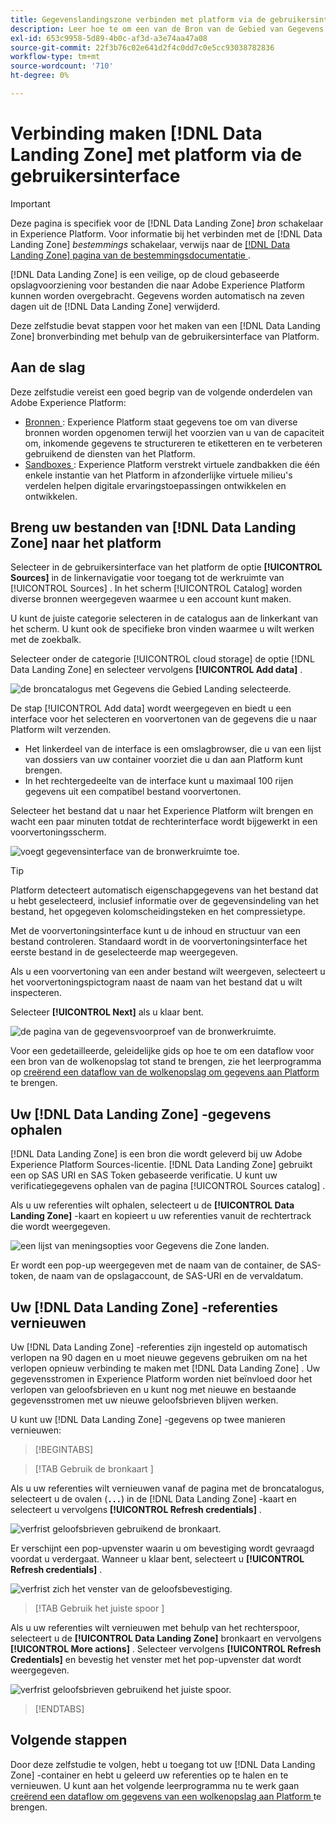 ```yaml
---
title: Gegevenslandingszone verbinden met platform via de gebruikersinterface
description: Leer hoe te om een van de Bron van de Gebied van Gegevens te creëren die de gebruikersinterface van het Platform gebruiken.
exl-id: 653c9958-5d89-4b0c-af3d-a3e74aa47a08
source-git-commit: 22f3b76c02e641d2f4c0dd7c0e5cc93038782836
workflow-type: tm+mt
source-wordcount: '710'
ht-degree: 0%

---
```


# Verbinding maken [!DNL Data Landing Zone] met platform via de gebruikersinterface

>[!IMPORTANT]
>
>Deze pagina is specifiek voor de [!DNL Data Landing Zone] *bron* schakelaar in Experience Platform. Voor informatie bij het verbinden met de [!DNL Data Landing Zone] *bestemmings* schakelaar, verwijs naar de [[!DNL Data Landing Zone]  pagina van de bestemmingsdocumentatie ](/help/destinations/catalog/cloud-storage/data-landing-zone.md).

[!DNL Data Landing Zone] is een veilige, op de cloud gebaseerde opslagvoorziening voor bestanden die naar Adobe Experience Platform kunnen worden overgebracht. Gegevens worden automatisch na zeven dagen uit de [!DNL Data Landing Zone] verwijderd.

Deze zelfstudie bevat stappen voor het maken van een [!DNL Data Landing Zone] bronverbinding met behulp van de gebruikersinterface van Platform.

## Aan de slag

Deze zelfstudie vereist een goed begrip van de volgende onderdelen van Adobe Experience Platform:

* [ Bronnen ](../../../../home.md): Experience Platform staat gegevens toe om van diverse bronnen worden opgenomen terwijl het voorzien van u van de capaciteit om, inkomende gegevens te structureren te etiketteren en te verbeteren gebruikend de diensten van het Platform.
* [ Sandboxes ](../../../../../sandboxes/home.md): Experience Platform verstrekt virtuele zandbakken die één enkele instantie van het Platform in afzonderlijke virtuele milieu&#39;s verdelen helpen digitale ervaringstoepassingen ontwikkelen en ontwikkelen.

## Breng uw bestanden van [!DNL Data Landing Zone] naar het platform

Selecteer in de gebruikersinterface van het platform de optie **[!UICONTROL Sources]** in de linkernavigatie voor toegang tot de werkruimte van [!UICONTROL Sources] . In het scherm [!UICONTROL Catalog] worden diverse bronnen weergegeven waarmee u een account kunt maken.

U kunt de juiste categorie selecteren in de catalogus aan de linkerkant van het scherm. U kunt ook de specifieke bron vinden waarmee u wilt werken met de zoekbalk.

Selecteer onder de categorie [!UICONTROL cloud storage] de optie [!DNL Data Landing Zone] en selecteer vervolgens **[!UICONTROL Add data]** .

![ de broncatalogus met Gegevens die Gebied Landing selecteerde.](../../../../images/tutorials/create/dlz/catalog.png)

De stap [!UICONTROL Add data] wordt weergegeven en biedt u een interface voor het selecteren en voorvertonen van de gegevens die u naar Platform wilt verzenden.

* Het linkerdeel van de interface is een omslagbrowser, die u van een lijst van dossiers van uw container voorziet die u dan aan Platform kunt brengen.
* In het rechtergedeelte van de interface kunt u maximaal 100 rijen gegevens uit een compatibel bestand voorvertonen.

Selecteer het bestand dat u naar het Experience Platform wilt brengen en wacht een paar minuten totdat de rechterinterface wordt bijgewerkt in een voorvertoningsscherm.

![ voegt gegevensinterface van de bronwerkruimte toe.](../../../../images/tutorials/create/dlz/add-data.png)

>[!TIP]
>
>Platform detecteert automatisch eigenschapgegevens van het bestand dat u hebt geselecteerd, inclusief informatie over de gegevensindeling van het bestand, het opgegeven kolomscheidingsteken en het compressietype.

Met de voorvertoningsinterface kunt u de inhoud en structuur van een bestand controleren. Standaard wordt in de voorvertoningsinterface het eerste bestand in de geselecteerde map weergegeven.

Als u een voorvertoning van een ander bestand wilt weergeven, selecteert u het voorvertoningspictogram naast de naam van het bestand dat u wilt inspecteren.

Selecteer **[!UICONTROL Next]** als u klaar bent.

![ de pagina van de gegevensvoorproef van de bronwerkruimte.](../../../../images/tutorials/create/dlz/file-detection.png)

Voor een gedetailleerde, geleidelijke gids op hoe te om een dataflow voor een bron van de wolkenopslag tot stand te brengen, zie het leerprogramma op [ creërend een dataflow van de wolkenopslag om gegevens aan Platform ](../../dataflow/batch/cloud-storage.md) te brengen.

## Uw [!DNL Data Landing Zone] -gegevens ophalen

[!DNL Data Landing Zone] is een bron die wordt geleverd bij uw Adobe Experience Platform Sources-licentie. [!DNL Data Landing Zone] gebruikt een op SAS URI en SAS Token gebaseerde verificatie. U kunt uw verificatiegegevens ophalen van de pagina [!UICONTROL Sources catalog] .

Als u uw referenties wilt ophalen, selecteert u de **[!UICONTROL Data Landing Zone]** -kaart en kopieert u uw referenties vanuit de rechtertrack die wordt weergegeven.

![ een lijst van meningsopties voor Gegevens die Zone landen.](../../../../images/tutorials/create/dlz/view-credentials.png)

Er wordt een pop-up weergegeven met de naam van de container, de SAS-token, de naam van de opslagaccount, de SAS-URI en de vervaldatum.

## Uw [!DNL Data Landing Zone] -referenties vernieuwen

Uw [!DNL Data Landing Zone] -referenties zijn ingesteld op automatisch verlopen na 90 dagen en u moet nieuwe gegevens gebruiken om na het verlopen opnieuw verbinding te maken met [!DNL Data Landing Zone] . Uw gegevensstromen in Experience Platform worden niet beïnvloed door het verlopen van geloofsbrieven en u kunt nog met nieuwe en bestaande gegevensstromen met uw nieuwe geloofsbrieven blijven werken.

U kunt uw [!DNL Data Landing Zone] -gegevens op twee manieren vernieuwen:

>[!BEGINTABS]

>[!TAB  Gebruik de bronkaart ]

Als u uw referenties wilt vernieuwen vanaf de pagina met de broncatalogus, selecteert u de ovalen (**`...`**) in de [!DNL Data Landing Zone] -kaart en selecteert u vervolgens **[!UICONTROL Refresh credentials]** .

![ verfrist geloofsbrieven gebruikend de bronkaart.](../../../../images/tutorials/create/dlz/refresh-with-card.png)

Er verschijnt een pop-upvenster waarin u om bevestiging wordt gevraagd voordat u verdergaat. Wanneer u klaar bent, selecteert u **[!UICONTROL Refresh credentials]** .

![ verfrist zich het venster van de geloofsbevestiging.](../../../../images/tutorials/create/dlz/confirm.png)

>[!TAB  Gebruik het juiste spoor ]

Als u uw referenties wilt vernieuwen met behulp van het rechterspoor, selecteert u de **[!UICONTROL Data Landing Zone]** bronkaart en vervolgens **[!UICONTROL More actions]** . Selecteer vervolgens **[!UICONTROL Refresh Credentials]** en bevestig het venster met het pop-upvenster dat wordt weergegeven.

![ verfrist geloofsbrieven gebruikend het juiste spoor.](../../../../images/tutorials/create/dlz/refresh-with-right-rail.png)

>[!ENDTABS]

## Volgende stappen

Door deze zelfstudie te volgen, hebt u toegang tot uw [!DNL Data Landing Zone] -container en hebt u geleerd uw referenties op te halen en te vernieuwen. U kunt aan het volgende leerprogramma nu te werk gaan [ creërend een dataflow om gegevens van een wolkenopslag aan Platform ](../../dataflow/batch/cloud-storage.md) te brengen.
